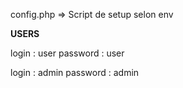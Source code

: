 

config.php => Script de setup selon env


**USERS**

login : user
password : user

login : admin
password : admin
